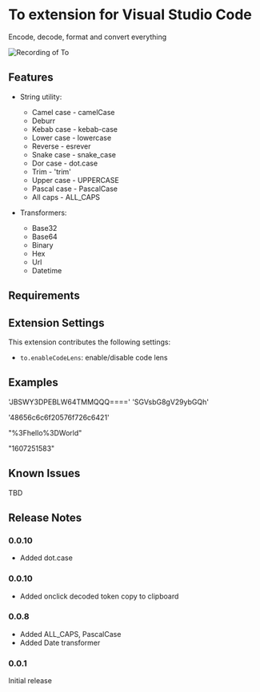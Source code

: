 # To extension for Visual Studio Code

Encode, decode, format and convert everything

![Recording of To](https://github.com/amih90/to/blob/master/docs/to.gif?raw=true)

## Features

* String utility:
  * Camel case - camelCase
  * Deburr
  * Kebab case - kebab-case
  * Lower case - lowercase
  * Reverse - esrever
  * Snake case - snake_case
  * Dor case - dot.case
  * Trim - 'trim'
  * Upper case - UPPERCASE
  * Pascal case - PascalCase
  * All caps - ALL_CAPS

* Transformers:
  * Base32
  * Base64
  * Binary
  * Hex
  * Url
  * Datetime

## Requirements

## Extension Settings

This extension contributes the following settings:

* `to.enableCodeLens`: enable/disable code lens

## Examples

'JBSWY3DPEBLW64TMMQQQ====' 'SGVsbG8gV29ybGQh'

'48656c6c6f20576f726c6421'

"%3Fhello%3DWorld"

"1607251583"

## Known Issues

TBD

## Release Notes

### 0.0.10
- Added dot.case

### 0.0.10
- Added onclick decoded token copy to clipboard

### 0.0.8
- Added ALL_CAPS, PascalCase
- Added Date transformer

### 0.0.1

Initial release
